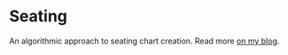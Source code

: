 # Seating

An algorithmic approach to seating chart creation. Read more [on my blog](https://blog.robertchen.cc/2019/10/02/seating-charts/). 
